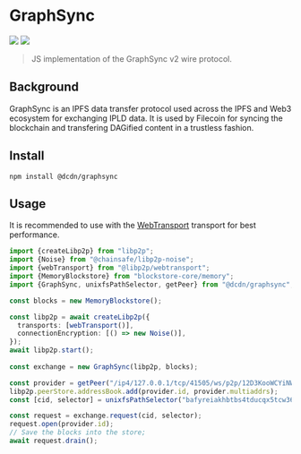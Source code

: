 # GraphSync

![](https://img.shields.io/badge/made%20by-Myel-blue)
![](https://img.shields.io/github/license/myelnet/js-graphsync?color=green)

> JS implementation of the GraphSync v2 wire protocol.

## Background

GraphSync is an IPFS data transfer protocol used across the IPFS and Web3 ecosystem for exchanging
IPLD data. It is used by Filecoin for syncing the blockchain and transfering DAGified content
in a trustless fashion.

## Install

```
npm install @dcdn/graphsync
```

## Usage

It is recommended to use with the [WebTransport](https://github.com/libp2p/js-libp2p-webtransport) transport for best performance.

```ts
import {createLibp2p} from "libp2p";
import {Noise} from "@chainsafe/libp2p-noise";
import {webTransport} from "@libp2p/webtransport";
import {MemoryBlockstore} from "blockstore-core/memory";
import {GraphSync, unixfsPathSelector, getPeer} from "@dcdn/graphsync";

const blocks = new MemoryBlockstore();

const libp2p = await createLibp2p({
  transports: [webTransport()],
  connectionEncryption: [() => new Noise()],
});
await libp2p.start();
    
const exchange = new GraphSync(libp2p, blocks);

const provider = getPeer("/ip4/127.0.0.1/tcp/41505/ws/p2p/12D3KooWCYiNWNDoprcW74NVCEKaMhSbrfMvY4JEMfWrV1JamSsA");
libp2p.peerStore.addressBook.add(provider.id, provider.multiaddrs);
const [cid, selector] = unixfsPathSelector("bafyreiakhbtbs4tducqx5tcw36kdwodl6fdg43wnqaxmm64acckxhakeua/Cat.jpg");

const request = exchange.request(cid, selector);
request.open(provider.id);
// Save the blocks into the store;
await request.drain();

```
